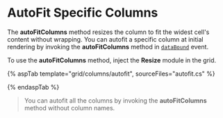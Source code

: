 # AutoFit Specific Columns

The **autoFitColumns** method resizes the column to fit the widest cell's content without wrapping. You can autofit a specific column at initial rendering by invoking the **autoFitColumns** method in [`dataBound`](https://help.syncfusion.com/cr/aspnetcore-js2/Syncfusion.EJ2.Grids.GridBuilder-1.html#Syncfusion_EJ2_Grids_GridBuilder_1_DataBound_System_String_) event.

To use the **autoFitColumns** method, inject the **Resize** module in the grid.

{% aspTab template="grid/columns/autofit", sourceFiles="autofit.cs" %}

{% endaspTab %}

> You can autofit all the columns by invoking the **autoFitColumns** method without column names.